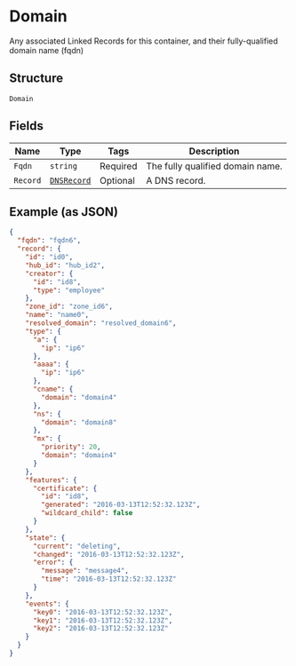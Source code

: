 
# Domain

Any associated Linked Records for this container, and their fully-qualified domain name (fqdn)

## Structure

`Domain`

## Fields

| Name | Type | Tags | Description |
|  --- | --- | --- | --- |
| `Fqdn` | `string` | Required | The fully qualified domain name. |
| `Record` | [`DNSRecord`](../../doc/models/dns-record.md) | Optional | A DNS record. |

## Example (as JSON)

```json
{
  "fqdn": "fqdn6",
  "record": {
    "id": "id0",
    "hub_id": "hub_id2",
    "creator": {
      "id": "id8",
      "type": "employee"
    },
    "zone_id": "zone_id6",
    "name": "name0",
    "resolved_domain": "resolved_domain6",
    "type": {
      "a": {
        "ip": "ip6"
      },
      "aaaa": {
        "ip": "ip6"
      },
      "cname": {
        "domain": "domain4"
      },
      "ns": {
        "domain": "domain8"
      },
      "mx": {
        "priority": 20,
        "domain": "domain4"
      }
    },
    "features": {
      "certificate": {
        "id": "id8",
        "generated": "2016-03-13T12:52:32.123Z",
        "wildcard_child": false
      }
    },
    "state": {
      "current": "deleting",
      "changed": "2016-03-13T12:52:32.123Z",
      "error": {
        "message": "message4",
        "time": "2016-03-13T12:52:32.123Z"
      }
    },
    "events": {
      "key0": "2016-03-13T12:52:32.123Z",
      "key1": "2016-03-13T12:52:32.123Z",
      "key2": "2016-03-13T12:52:32.123Z"
    }
  }
}
```


